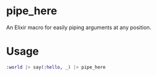 # pipe_here
An Elixir macro for easily piping arguments at any position.


# Usage

```elixir
:world |> say(:hello, _) |> pipe_here
```
